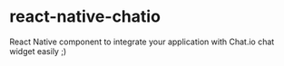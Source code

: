 # react-native-chatio
React Native component to integrate your application with Chat.io chat widget easily ;)
